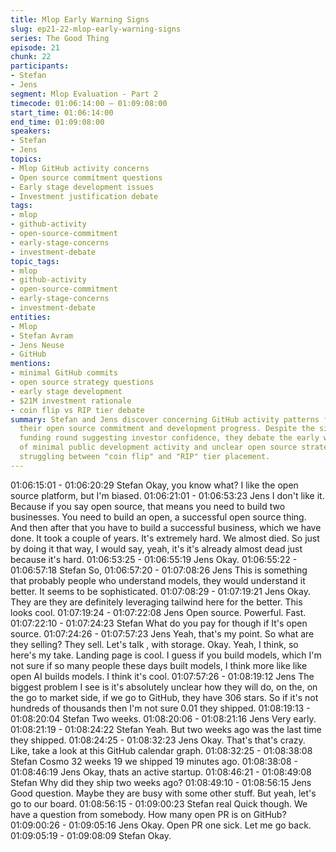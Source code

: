```yaml
---
title: Mlop Early Warning Signs
slug: ep21-22-mlop-early-warning-signs
series: The Good Thing
episode: 21
chunk: 22
participants:
- Stefan
- Jens
segment: Mlop Evaluation - Part 2
timecode: 01:06:14:00 – 01:09:08:00
start_time: 01:06:14:00
end_time: 01:09:08:00
speakers:
- Stefan
- Jens
topics:
- Mlop GitHub activity concerns
- Open source commitment questions
- Early stage development issues
- Investment justification debate
tags:
- mlop
- github-activity
- open-source-commitment
- early-stage-concerns
- investment-debate
topic_tags:
- mlop
- github-activity
- open-source-commitment
- early-stage-concerns
- investment-debate
entities:
- Mlop
- Stefan Avram
- Jens Neuse
- GitHub
mentions:
- minimal GitHub commits
- open source strategy questions
- early stage development
- $21M investment rationale
- coin flip vs RIP tier debate
summary: Stefan and Jens discover concerning GitHub activity patterns for Mlop, questioning
  their open source commitment and development progress. Despite the significant $21M
  funding round suggesting investor confidence, they debate the early warning signs
  of minimal public development activity and unclear open source strategy, ultimately
  struggling between "coin flip" and "RIP" tier placement.
---
```


01:06:15:01 - 01:06:20:29
Stefan
Okay, you know what? I like the open source platform, but I'm biased.
01:06:21:01 - 01:06:53:23
Jens
I don't like it. Because if you say open source, that means you need to build two businesses.
You need to build an open, a successful open source thing. And then after that you have to build
a successful business, which we have done. It took a couple of years. It's extremely hard. We
almost died. So just by doing it that way, I would say, yeah, it's it's already almost dead just
because it's hard.
01:06:53:25 - 01:06:55:19
Jens
Okay.
01:06:55:22 - 01:06:57:18
Stefan
So,
01:06:57:20 - 01:07:08:26
Jens
This is something that probably people who understand models, they would understand it better.
It seems to be sophisticated.
01:07:08:29 - 01:07:19:21
Jens
Okay. They are they are definitely leveraging tailwind here for the better. This looks cool.
01:07:19:24 - 01:07:22:08
Jens
Open source. Powerful. Fast.
01:07:22:10 - 01:07:24:23
Stefan
What do you pay for though if It's open source.
01:07:24:26 - 01:07:57:23
Jens
Yeah, that's my point. So what are they selling? They sell. Let's talk , with storage. Okay. Yeah, I
think, so here's my take. Landing page is cool. I guess if you build models, which I'm not sure if
so many people these days built models, I think more like like open AI builds models. I think it's
cool.
01:07:57:26 - 01:08:19:12
Jens
The biggest problem I see is it's absolutely unclear how they will do, on the, on the go to market
side, if we go to GitHub, they have 306 stars. So if it's not hundreds of thousands then I'm not
sure 0.01 they shipped.
01:08:19:13 - 01:08:20:04
Stefan
Two weeks.
01:08:20:06 - 01:08:21:16
Jens
Very early.
01:08:21:19 - 01:08:24:22
Stefan
Yeah. But two weeks ago was the last time they shipped.
01:08:24:25 - 01:08:32:23
Jens
Okay. That's that's crazy. Like, take a look at this GitHub calendar graph.
01:08:32:25 - 01:08:38:08
Stefan
Cosmo 32 weeks 19 we shipped 19 minutes ago.
01:08:38:08 - 01:08:46:19
Jens
Okay, thats an active startup.
01:08:46:21 - 01:08:49:08
Stefan
Why did they ship two weeks ago?
01:08:49:10 - 01:08:56:15
Jens
Good question. Maybe they are busy with some other stuff. But yeah, let's go to our board.
01:08:56:15 - 01:09:00:23
Stefan
real Quick though. We have a question from somebody. How many open PR is on GitHub?
01:09:00:26 - 01:09:05:16
Jens
Okay. Open PR one sick. Let me go back.
01:09:05:19 - 01:09:08:09
Stefan
Okay.